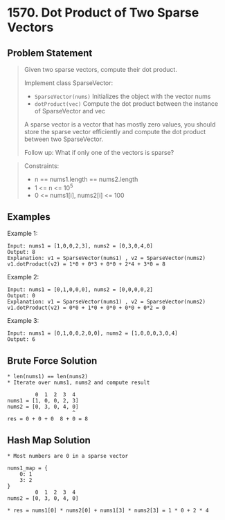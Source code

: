 # 1570. Dot Product of Two Sparse Vectors

## Problem Statement

> Given two sparse vectors, compute their dot product.
>
> Implement class SparseVector:
>
> - `SparseVector(nums)` Initializes the object with the vector nums
> - `dotProduct(vec)` Compute the dot product between the instance of SparseVector and vec
>
> A sparse vector is a vector that has mostly zero values, you should store the sparse vector efficiently and compute the dot product between two SparseVector.
>
> Follow up: What if only one of the vectors is sparse?

> Constraints:
>
> - n == nums1.length == nums2.length
> - 1 <= n <= 10<sup>5</sup>
> - 0 <= nums1[i], nums2[i] <= 100

## Examples

Example 1:

```
Input: nums1 = [1,0,0,2,3], nums2 = [0,3,0,4,0]
Output: 8
Explanation: v1 = SparseVector(nums1) , v2 = SparseVector(nums2)
v1.dotProduct(v2) = 1*0 + 0*3 + 0*0 + 2*4 + 3*0 = 8
```

Example 2:

```
Input: nums1 = [0,1,0,0,0], nums2 = [0,0,0,0,2]
Output: 0
Explanation: v1 = SparseVector(nums1) , v2 = SparseVector(nums2)
v1.dotProduct(v2) = 0*0 + 1*0 + 0*0 + 0*0 + 0*2 = 0
```

Example 3:

```
Input: nums1 = [0,1,0,0,2,0,0], nums2 = [1,0,0,0,3,0,4]
Output: 6
```

## Brute Force Solution

```
* len(nums1) == len(nums2)
* Iterate over nums1, nums2 and compute result

         0  1  2  3  4
nums1 = [1, 0, 0, 2, 3]
nums2 = [0, 3, 0, 4, 0]
                     ^
res = 0 + 0 + 0  8 + 0 = 8
```

## Hash Map Solution

```
* Most numbers are 0 in a sparse vector

nums1_map = {
    0: 1
    3: 2
}
         0  1  2  3  4
nums2 = [0, 3, 0, 4, 0]

* res = nums1[0] * nums2[0] + nums1[3] * nums2[3] = 1 * 0 + 2 * 4

```
